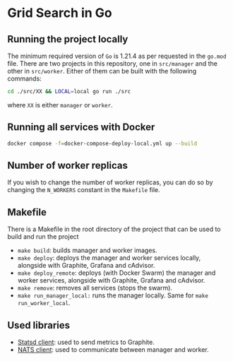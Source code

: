 # Grid Search in Go

## Running the project locally

The minimum required version of `Go` is 1.21.4 as per requested in the `go.mod` file.
There are two projects in this repository, one in `src/manager` and the other in `src/worker`. Either of them can be built with the following commands:

```bash
cd ./src/XX && LOCAL=local go run ./src
```
where `XX` is either `manager` or `worker`.


## Running all services with Docker

```bash
docker compose -f=docker-compose-deploy-local.yml up --build
```

## Number of worker replicas

If you wish to change the number of worker replicas, you can do so by changing the `N_WORKERS` constant in the `Makefile` file.

## Makefile

There is a Makefile in the root directory of the project that can be used to build and run the project

- `make build`: builds manager and worker images.
- `make deploy`: deploys the manager and worker services locally, alongside with Graphite, Grafana and cAdvisor.
- `make deploy_remote`: deploys (with Docker Swarm) the manager and worker services, alongside with Graphite, Grafana and cAdvisor.
- `make remove`: removes all services (stops the swarm).
- `make run_manager_local:` runs the manager locally. Same for `make run_worker_local`.

## Used libraries

- [Statsd client](https://github.com/cactus/go-statsd-client): used to send metrics to Graphite.
- [NATS client](https://github.com/nats-io/nats.go): used to communicate between manager and worker.